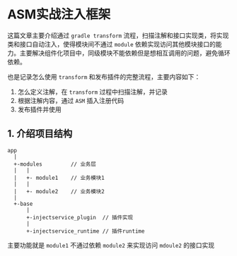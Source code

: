 # ASM实战注入框架

这篇文章主要介绍通过 `gradle transform` 流程，扫描注解和接口实现类，将实现类和接口自动注入，使得模块间不通过 `module` 依赖实现访问其他模块接口的能力。主要解决组件化项目中，同级模块不能依赖但是想相互调用的问题，避免循环依赖。

也是记录怎么使用 `transform` 和发布插件的完整流程，主要内容如下：

1. 怎么定义注解，在 `transform` 过程中扫描注解，并记录
2. 根据注解内容，通过 `ASM` 插入注册代码
3. 发布插件并使用

## 1. 介绍项目结构

```
app
  |
  +-modules         // 业务层
  |   |
  |   +- module1    // 业务模块1
  |   |
  |   +- module2    // 业务模块2
  |
  +-base
      |
      +-injectservice_plugin  // 插件实现
      |
      +-injectservice_runtime // 插件runtime
```
主要功能就是 `module1` 不通过依赖 `module2` 来实现访问 `mdoule2` 的接口实现


